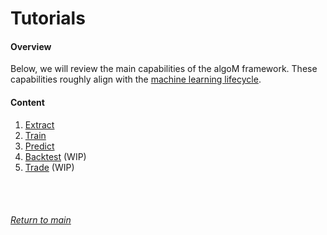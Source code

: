 # Tutorials

#### Overview

Below, we will review the main capabilities of the algoM framework. These capabilities roughly align 
with the [machine learning lifecycle](https://www.datarobot.com/wiki/machine-learning-life-cycle/). 

#### Content

1. [Extract](https://github.com/algomosaic/algom-trading/blob/master/docs/tutorials/01_extract.md)
2. [Train](https://github.com/algomosaic/algom-trading/blob/master/docs/tutorials/02_train.md)
3. [Predict](https://github.com/algomosaic/algom-trading/blob/master/docs/tutorials/03_predict.md)
4. [Backtest](https://github.com/algomosaic/algom-trading/blob/master/docs/tutorials/04_backtest.md) (WIP)
5. [Trade]() (WIP)

<br><br>

###### [Return to main](https://github.com/algomosaic/algom-trading/blob/master/docs/tutorials/tutorials.md)
